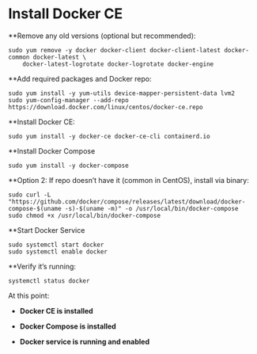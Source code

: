 

# Install Docker CE

**Remove any old versions (optional but recommended):

```
sudo yum remove -y docker docker-client docker-client-latest docker-common docker-latest \
    docker-latest-logrotate docker-logrotate docker-engine
```

**Add required packages and Docker repo:

```
sudo yum install -y yum-utils device-mapper-persistent-data lvm2
sudo yum-config-manager --add-repo https://download.docker.com/linux/centos/docker-ce.repo
```

**Install Docker CE:

```
sudo yum install -y docker-ce docker-ce-cli containerd.io
```

**Install Docker Compose

```
sudo yum install -y docker-compose
```

**Option 2: If repo doesn’t have it (common in CentOS), install via binary:

```
sudo curl -L "https://github.com/docker/compose/releases/latest/download/docker-compose-$(uname -s)-$(uname -m)" -o /usr/local/bin/docker-compose
sudo chmod +x /usr/local/bin/docker-compose
```

**Start Docker Service
```
sudo systemctl start docker
sudo systemctl enable docker
```

**Verify it’s running:

```
systemctl status docker
```

At this point:

- **Docker CE is installed**
    
- **Docker Compose is installed**
    
- **Docker service is running and enabled**